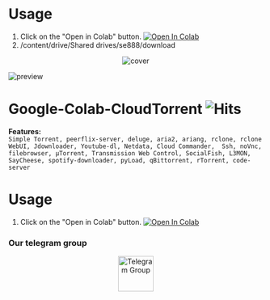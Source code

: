 # Usage
1. Click on the "Open in Colab" button.
<a href="https://colab.research.google.com/drive/1Vd0dVVJx-XzAUwF6GZlnhn6Tau_DXzmD" target="_parent\"><img src="https://colab.research.google.com/assets/colab-badge.svg" alt="Open In Colab"/></a>
2. /content/drive/Shared drives/se888/download

<p align="center"><img src="https://raw.githubusercontent.com/helloW3c/Google-Colab-CloudTorrent/master/src/cover.png" alt="cover"></p>

![preview](https://raw.githubusercontent.com/helloW3c/Google-Colab-CloudTorrent/master/src/preview.gif)

# Google-Colab-CloudTorrent <img src="https://hitcounter.pythonanywhere.com/count/tag.svg?url=https%3A%2F%2Fgithub.com%2FhelloW3c%2FGoogle-Colab-CloudTorrent" alt="Hits">

<b>Features:</b><br>
`Simple Torrent, peerflix-server, deluge, aria2, ariang, rclone, rclone WebUI, Jdownloader, Youtube-dl, Netdata, Cloud Commander, 
Ssh, noVnc, filebrowser, µTorrent, Transmission Web Control, SocialFish, L3MON, SayCheese, spotify-downloader, pyLoad, qBittorrent, rTorrent, code-server`


# Usage
1. Click on the "Open in Colab" button.
<a href="https://colab.research.google.com/github/helloW3c/Google-Colab-CloudTorrent/blob/master/torrentTOmega_gdrive.ipynb" target="_parent\"><img src="https://colab.research.google.com/assets/colab-badge.svg" alt="Open In Colab"/></a>


### Our telegram group
<center><a href="https://t.me/torrentToGM"><img src='https://i.imgur.com/CLg6blO.png' height="70" alt="Telegram Group"/></a></center>
